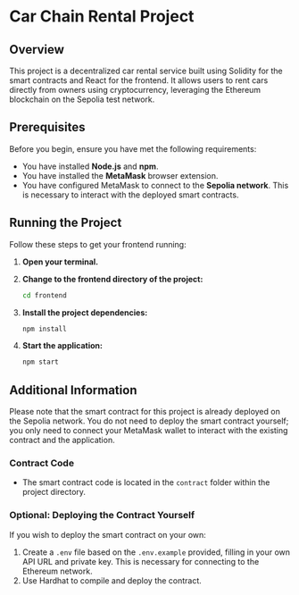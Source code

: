 # Car Chain Rental Project

## Overview

This project is a decentralized car rental service built using Solidity for the smart contracts and React for the frontend. It allows users to rent cars directly from owners using cryptocurrency, leveraging the Ethereum blockchain on the Sepolia test network.

## Prerequisites

Before you begin, ensure you have met the following requirements:

- You have installed **Node.js** and **npm**.
- You have installed the **MetaMask** browser extension.
- You have configured MetaMask to connect to the **Sepolia network**. This is necessary to interact with the deployed smart contracts.

## Running the Project

Follow these steps to get your frontend running:

1. **Open your terminal.**

2. **Change to the frontend directory of the project:**

   ```bash
   cd frontend
   ```

3. **Install the project dependencies:**

   ```bash
   npm install
   ```

4. **Start the application:**

   ```bash
   npm start
   ```

## Additional Information

Please note that the smart contract for this project is already deployed on the Sepolia network. You do not need to deploy the smart contract yourself; you only need to connect your MetaMask wallet to interact with the existing contract and the application.

### Contract Code

- The smart contract code is located in the `contract` folder within the project directory.

### Optional: Deploying the Contract Yourself

If you wish to deploy the smart contract on your own:

1. Create a `.env` file based on the `.env.example` provided, filling in your own API URL and private key. This is necessary for connecting to the Ethereum network.
2. Use Hardhat to compile and deploy the contract.
